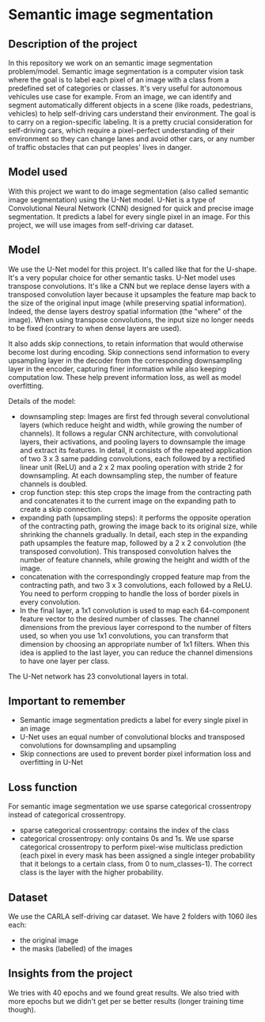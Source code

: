 # Semantic image segmentation

## Description of the project
In this repository we work on an semantic image segmentation problem/model.
Semantic image segmentation is a computer vision task where the goal is to label each pixel of an image with a class from a predefined set of categories or classes. 
It's very useful for autonomous vehicules use case for example. From an image, we can identify and segment automatically different objects in a scene (like roads, pedestrians, vehicles) to help self-driving cars understand their environment.
The goal is to carry on a region-specific labeling. It is a pretty crucial consideration for self-driving cars, which require a pixel-perfect understanding of their environment so they can change lanes and avoid other cars, or any number of traffic obstacles that can put peoples' lives in danger. 

## Model used
With this project we want to do image segmentation (also called semantic image segmentation) using the U-Net model.
U-Net is a type of Convolutional Neural Network (CNN) designed for quick and precise image segmentation. It predicts a label for every single pixel in an image.
For this project, we will use images from self-driving car dataset.

## Model
We use the U-Net model for this project. It's called like that for the U-shape.
It's a very popular choice for other semantic tasks.
U-Net model uses transpose convolutions. It's like a CNN but we replace dense layers with a transposed convolution layer because 
it upsamples the feature map back to the size of the original input image (while preserving spatial information).
Indeed, the dense layers destroy spatial information (the "where" of the image).
When using transpose convolutions, the input size no longer needs to be fixed (contrary to when dense layers are used).

It also adds skip connections, to retain information that would otherwise become lost during encoding. 
Skip connections send information to every upsampling layer in the decoder 
from the corresponding downsampling layer in the encoder, 
capturing finer information while also keeping computation low. 
These help prevent information loss, as well as model overfitting. 

Details of the model:
* downsampling step: Images are first fed through several convolutional layers (which reduce height and width, 
while growing the number of channels). It follows a regular CNN architecture, with convolutional layers, 
their activations, and pooling layers to downsample the image and extract its features. 
In detail, it consists of the repeated application of two 3 x 3 same padding convolutions, 
each followed by a rectified linear unit (ReLU) and a 2 x 2 max pooling operation with stride 2 for downsampling. 
At each downsampling step, the number of feature channels is doubled.
* crop function step: this step crops the image from the contracting path and concatenates it to the 
current image on the expanding path to create a skip connection. 
* expanding path (upsampling steps): it performs the opposite operation of the contracting path, growing the image back to its original size, while shrinking the channels gradually. In detail, each step in the expanding path upsamples the feature map, followed by a 2 x 2 convolution (the transposed convolution). This transposed convolution halves the number of feature channels, while growing the height and width of the image.
* concatenation with the correspondingly cropped feature map from the contracting path, and two 3 x 3 convolutions, each followed by a ReLU. You need to perform cropping to handle the loss of border pixels in every convolution.
* In the final layer, a 1x1 convolution is used to map each 64-component feature vector to the desired number of classes. The channel dimensions from the previous layer correspond to the number of filters used, so when you use 1x1 convolutions, you can transform that dimension by choosing an appropriate number of 1x1 filters. When this idea is applied to the last layer, you can reduce the channel dimensions to have one layer per class. 

The U-Net network has 23 convolutional layers in total.


## Important to remember
* Semantic image segmentation predicts a label for every single pixel in an image
* U-Net uses an equal number of convolutional blocks and transposed convolutions for downsampling and upsampling
* Skip connections are used to prevent border pixel information loss and overfitting in U-Net


## Loss function
For semantic image segmentation we use sparse categorical crossentropy instead of categorical crossentropy.
* sparse categorical crossentropy: contains the index of the class
* categorical crossentropy: only contains 0s and 1s.
We use sparse categorical crossentropy to perform pixel-wise multiclass prediction (each pixel in every mask has been assigned a single integer probability that it belongs to a certain class, from 0 to num_classes-1). The correct class is the layer with the higher probability.

## Dataset
We use the CARLA self-driving car dataset.
We have 2 folders with 1060 iles each:
* the original image
* the masks (labelled) of the images

## Insights from the project
We tries with 40 epochs and we found great results. We also tried with more epochs but we didn't get per se better results (longer training time though).

